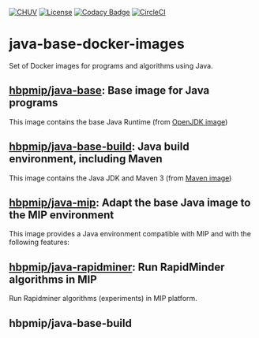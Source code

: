 [![CHUV](https://img.shields.io/badge/CHUV-LREN-AF4C64.svg)](https://www.unil.ch/lren/en/home.html) [![License](https://img.shields.io/badge/license-Apache--2.0-blue.svg)](https://github.com/LREN-CHUV/java-base-docker-images/blob/master/LICENSE) [![Codacy Badge](https://api.codacy.com/project/badge/Grade/978ae82bbdb540129ee8a82e3b8ed21d)](https://www.codacy.com/app/hbp-mip/java-base-docker-images?utm_source=github.com&amp;utm_medium=referral&amp;utm_content=HBPMedical/java-base-docker-images&amp;utm_campaign=Badge_Grade) 
[![CircleCI](https://circleci.com/gh/LREN-CHUV/java-base-docker-images.svg?style=svg)](https://circleci.com/gh/LREN-CHUV/java-base-docker-images)

# java-base-docker-images

Set of Docker images for programs and algorithms using Java.

## [hbpmip/java-base](./java-base/): Base image for Java programs

This image contains the base Java Runtime (from [OpenJDK image](https://hub.docker.com/r/_/openjdk/))

## [hbpmip/java-base-build](./java-base-build/): Java build environment, including Maven

This image contains the Java JDK and Maven 3 (from [Maven image](https://hub.docker.com/r/_/maven/))

## [hbpmip/java-mip](./java-mip/): Adapt the base Java image to the MIP environment

This image provides a Java environment compatible with MIP and with the following features:

## [hbpmip/java-rapidminer](./java-rapidminer/): Run RapidMinder algorithms in MIP

Run Rapidminer algorithms (experiments) in MIP platform.

## hbpmip/java-base-build
